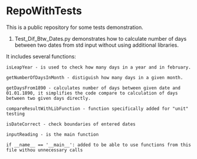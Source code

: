 # RepoWithTests
This is a public repository for some tests demonstration.

1. Test_Dif_Btw_Dates.py demonstrates how to calculate number of days between two dates from std input without using additional libraries.

  It includes several functions:
  
    isLeapYear - is used to check how many days in a year and in february.
    
    getNumberOfDaysInMonth - distiguish how many days in a given month.
    
    getDaysFrom1890 - calculates number of days between given date and 01.01.1890, it simplifies the code compare to calculation of days between two given days directly.

    compareResultWithLibFunction - function specifically added for "unit" testing

    isDateCorrect - check boundaries of entered dates

    inputReading - is the main function

    if __name__ == '__main__': added to be able to use functions from this file withou unnecessary calls

